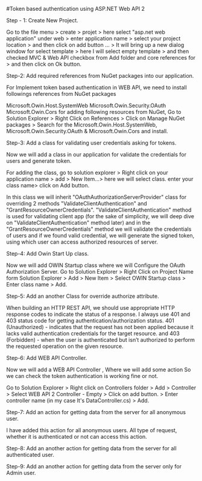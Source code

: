 #Token based authentication using ASP.NET Web API 2

Step - 1: Create New Project.

Go to the file menu > create > projet > here select "asp.net web application" under web > enter application name > select your project location > and then click on add button ... >
It will bring up a new dialog window for select template > here I will select empty template > and then checked MVC & Web API checkbox from Add folder and core references for > and then click on Ok button. 


Step-2: Add required references from NuGet packages into our application.

For Implement token based authentication in WEB API, we need to install followings references from NuGet packages

Microsoft.Owin.Host.SystemWeb
Microsoft.Owin.Security.OAuth
Microsoft.Owin.Cors
for adding following resources from NuGet, Go to Solution Explorer >  Right Click on References > Click on Manage NuGet packages > Search for the Microsoft.Owin.Host.SystemWeb,  Microsoft.Owin.Security.OAuth & Microsoft.Owin.Cors and install. 


Step-3: Add a class for validating user credentials asking for tokens.

Now we will add a class in our application for validate the credentials for users and generate token.

For adding the class, go to solution explorer > Right click on your application name > add > New Item...> here we will select class. enter your class name> click on Add button.

In this class we will inherit "OAuthAuthorizationServerProvider" class for  overriding 2 methods "ValidateClientAuthentication" and "GrantResourceOwnerCredentials". "ValidateClientAuthentication" method is used for validating client app (for the sake of simplicity, we will  deep dive on "ValidateClientAuthentication" method later) and in the "GrantResourceOwnerCredentials"  method we will validate the credentials of users and if we found valid credential, we will generate the signed token, using which user can access authorized resources of server.

Step-4: Add Owin Start Up class.

Now we will add OWIN Startup  class where we will Configure the OAuth Authorization Server.
Go to Solution Explorer > Right Click on Project Name form Solution Explorer > Add > New Item > Select OWIN Startup class > Enter class name > Add.

Step-5: Add an another Class for override authorize attribute.

When building an HTTP REST API, we should use appropriate HTTP response codes to indicate the status of a response. I always use 401 and 403 status code for getting authentication/authorization status. 401 (Unauthorized) - indicates that the request has not been applied because it lacks valid authentication credentials for the target resource. and 403 (Forbidden) - when the user is authenticated but isn’t authorized to perform the requested operation on the given resource.

Step-6: Add WEB API Controller. 

Now we will add a WEB API Controller , Where we will add some action So we can check the token authentication is working fine or not.

Go to Solution Explorer > Right click on Controllers folder > Add > Controller > Select WEB API 2 Controller - Empty > Click on add button. > Enter controller name (in my case It's DataController.cs) > Add.


Step-7: Add an action for getting data from the server for all anonymous user.

I have added this action for all anonymous users. All type of request, whether it is authenticated or not can access this action.

Step-8: Add an another action for getting data from the server for all authenticated user.

Step-9: Add an another action for getting data from the server only for Admin user.
